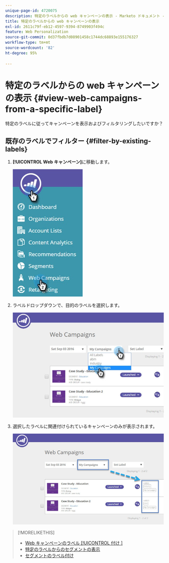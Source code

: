 ```yaml
---
unique-page-id: 4720075
description: 特定のラベルからの web キャンペーンの表示 - Marketo ドキュメント - 製品ドキュメント
title: 特定のラベルからの web キャンペーンの表示
exl-id: 2611c79f-eb12-4597-9394-8749903f494c
feature: Web Personalization
source-git-commit: 0d37fbdb7d08901458c1744dc68893e155176327
workflow-type: tm+mt
source-wordcount: '82'
ht-degree: 95%

---
```


# 特定のラベルからの web キャンペーンの表示 {#view-web-campaigns-from-a-specific-label}

特定のラベルに従ってキャンペーンを表示およびフィルタリングしたいですか？

## 既存のラベルでフィルター {#filter-by-existing-labels}

1. **[!UICONTROL Web キャンペーン]**&#x200B;に移動します。

   ![](assets/web-campaigns-hand-4.jpg)

1. ラベルドロップダウンで、目的のラベルを選択します。

   ![](assets/web-campaigns-my-campaigns-dropdown-1.jpg)

1. 選択したラベルに関連付けられているキャンペーンのみが表示されます。

   ![](assets/web-campaigns-label-showing-1.jpg)

>[!MORELIKETHIS]
>
>* [Web キャンペーンのラベル [!UICONTROL  付け ]](/help/marketo/product-docs/web-personalization/working-with-web-campaigns/label-your-web-campaigns.md)
>* [特定のラベルからのセグメントの表示](/help/marketo/product-docs/web-personalization/using-web-segments/view-segments-from-a-specific-label.md)
>* [セグメントのラベル付け](/help/marketo/product-docs/web-personalization/using-web-segments/label-your-segment.md)

